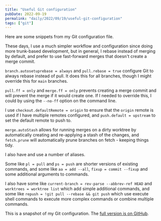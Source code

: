 ```yaml
---
title: "Useful Git configuration"
pubDate: 2022-09-19
permalink: "daily/2022/09/19/useful-git-configuration"
tags: ["git"]
---
```


Here are some snippets from my Git configuration file.

These days, I use a much simpler workflow and configuration since doing more trunk-based development, but in general, I rebase instead of merging by default, and prefer to use fast-forward merges that doesn't create a merge commit.

`branch.autosetuprebase = always` and `pull.rebase = true` configure Git to always rebase instead of pull. It does this for all branches, though I might override this for `main` branches.

`pull.ff = only` and `merge.ff = only` prevents creating a merge commit and will prevent the merge if it would create one. If I needed to override this, I could by using the `--no-ff` option on the command line.

I use `checkout.defaultRemote = origin` to ensure that the `origin` remote is used if I have multiple remotes configured, and `push.default = upstream` to set the default remote to push to.

`merge.autoStash` allows for running merges on a dirty worktree by automatically creating and re-applying a stash of the changes, and `fetch.prune` will automatically prune branches on fetch - keeping things tidy.

I also have and use a number of aliases.

Some like `pl = pull` and `ps = push` are shorter versions of existing commands, and some like `aa = add --all`, `fixup = commit --fixup` and some additional arguments to commands.

I also have some like `current-branch = rev-parse --abbrev-ref HEAD` and `worktrees = worktree list` which add simple additional commands, and some like `repush = !git pull --rebase && git push` which use execute shell commands to execute more complex commands or combine multiple commands.

This is a snapshot of my Git configuration. The [full version is on GitHub](https://github.com/opdavies/dotfiles/blob/7e935b12c09358adad480a566988b9cbfaf5999e/roles/git/files/.gitconfig).
